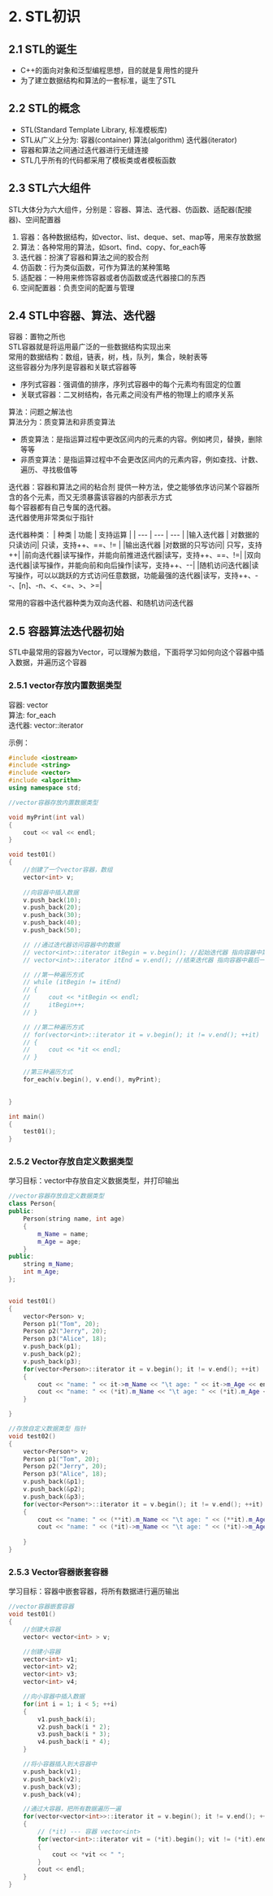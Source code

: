 # 2. STL初识
## 2.1 STL的诞生
- C++的面向对象和泛型编程思想，目的就是复用性的提升
- 为了建立数据结构和算法的一套标准，诞生了STL

## 2.2 STL的概念
- STL(Standard Template Library, 标准模板库)
- STL从广义上分为: 容器(container) 算法(algorithm) 迭代器(iterator)
- 容器和算法之间通过迭代器进行无缝连接
- STL几乎所有的代码都采用了模板类或者模板函数


## 2.3 STL六大组件
STL大体分为六大组件，分别是：容器、算法、迭代器、仿函数、适配器(配接器)、空间配置器
1. 容器：各种数据结构，如vector、list、deque、set、map等，用来存放数据
2. 算法：各种常用的算法，如sort、find、copy、for_each等
3. 迭代器：扮演了容器和算法之间的胶合剂
4. 仿函数：行为类似函数，可作为算法的某种策略
5. 适配器：一种用来修饰容器或者仿函数或迭代器接口的东西
6. 空间配置器：负责空间的配置与管理

## 2.4 STL中容器、算法、迭代器
容器：置物之所也<br>
STL容器就是将运用最广泛的一些数据结构实现出来<br>
常用的数据结构：数组，链表，树，栈，队列，集合，映射表等<br>
这些容器分为序列是容器和关联式容器等<br>
- 序列式容器：强调值的排序，序列式容器中的每个元素均有固定的位置
- 关联式容器：二叉树结构，各元素之间没有严格的物理上的顺序关系

算法：问题之解法也<br>
算法分为：质变算法和非质变算法<br>
- 质变算法：是指运算过程中更改区间内的元素的内容。例如拷贝，替换，删除等等
- 非质变算法：是指运算过程中不会更改区间内的元素内容，例如查找、计数、遍历、寻找极值等

迭代器：容器和算法之间的粘合剂
提供一种方法，使之能够依序访问某个容器所含的各个元素，而又无须暴露该容器的内部表示方式<br>
每个容器都有自己专属的迭代器。<br>
迭代器使用非常类似于指针

迭代器种类：
|   种类   |  功能  |   支持运算    |
|   ---     |   --- |   ---     |
|输入迭代器 |   对数据的只读访问|   只读，支持++、==、!= |
|输出迭代器 |对数据的只写访问|  只写，支持++|
|前向迭代器|读写操作，并能向前推进迭代器|读写，支持++、==、!=|
|双向迭代器|读写操作，并能向前和向后操作|读写，支持++、--|
|随机访问迭代器|读写操作，可以以跳跃的方式访问任意数据，功能最强的迭代器|读写，支持++、--、[n]、-n、<、<=、>、>=|

常用的容器中迭代器种类为双向迭代器、和随机访问迭代器

## 2.5 容器算法迭代器初始
STL中最常用的容器为Vector，可以理解为数组，下面将学习如何向这个容器中插入数据，并遍历这个容器
### 2.5.1 vector存放内置数据类型
容器: vector<br>
算法: for_each<br>
迭代器: vector<int>::iterator

示例：
```cpp
#include <iostream>
#include <string>
#include <vector>
#include <algorithm>
using namespace std;

//vector容器存放内置数据类型

void myPrint(int val)
{
    cout << val << endl;
}

void test01()
{
    //创建了一个vector容器，数组
    vector<int> v;
    
    //向容器中插入数据
    v.push_back(10);
    v.push_back(20);
    v.push_back(30);
    v.push_back(40);
    v.push_back(50);

    // //通过迭代器访问容器中的数据
    // vector<int>::iterator itBegin = v.begin(); //起始迭代器 指向容器中第一个元素
    // vector<int>::iterator itEnd = v.end(); //结束迭代器 指向容器中最后一个元素的下一个位置

    // //第一种遍历方式
    // while (itBegin != itEnd)
    // {
    //     cout << *itBegin << endl;
    //     itBegin++;
    // }

    // //第二种遍历方式
    // for(vector<int>::iterator it = v.begin(); it != v.end(); ++it)
    // {
    //     cout << *it << endl;
    // }

    //第三种遍历方式
    for_each(v.begin(), v.end(), myPrint);
    

}

int main()
{
    test01();
}
```


### 2.5.2 Vector存放自定义数据类型
学习目标：vector中存放自定义数据类型，并打印输出

```cpp
//vector容器存放自定义数据类型
class Person{
public:
    Person(string name, int age)
    {
        m_Name = name;
        m_Age = age;
    }
public:
    string m_Name;
    int m_Age;
};


void test01()
{
    vector<Person> v;
    Person p1("Tom", 20);
    Person p2("Jerry", 20);
    Person p3("Alice", 18);
    v.push_back(p1);
    v.push_back(p2);
    v.push_back(p3);
    for(vector<Person>::iterator it = v.begin(); it != v.end(); ++it)
    {
        cout << "name: " << it->m_Name << "\t age: " << it->m_Age << endl;
        cout << "name: " << (*it).m_Name << "\t age: " << (*it).m_Age << endl;
    }

}

//存放自定义数据类型 指针
void test02()
{
    vector<Person*> v;
    Person p1("Tom", 20);
    Person p2("Jerry", 20);
    Person p3("Alice", 18);
    v.push_back(&p1);
    v.push_back(&p2);
    v.push_back(&p3);
    for(vector<Person*>::iterator it = v.begin(); it != v.end(); ++it)
    {
        cout << "name: " << (**it).m_Name << "\t age: " << (**it).m_Age << endl;
        cout << "name: " << (*it)->m_Name << "\t age: " << (*it)->m_Age << endl;
        
    }
}
```

### 2.5.3 Vector容器嵌套容器
学习目标：容器中嵌套容器，将所有数据进行遍历输出
```cpp
//vector容器嵌套容器
void test01()
{
    //创建大容器
    vector< vector<int> > v;

    //创建小容器
    vector<int> v1;
    vector<int> v2;
    vector<int> v3;
    vector<int> v4;

    //向小容器中插入数据
    for(int i = 1; i < 5; ++i)
    {
        v1.push_back(i);
        v2.push_back(i * 2);
        v3.push_back(i * 3);
        v4.push_back(i * 4);
    }

    //将小容器插入到大容器中
    v.push_back(v1);
    v.push_back(v2);
    v.push_back(v3);
    v.push_back(v4);

    //通过大容器，把所有数据遍历一遍
    for(vector<vector<int>>::iterator it = v.begin(); it != v.end(); ++it)
    {
        // (*it) --- 容器 vector<int>
        for(vector<int>::iterator vit = (*it).begin(); vit != (*it).end(); ++vit)
        {
            cout << *vit << " ";
        }
        cout << endl;
    }
}
```


